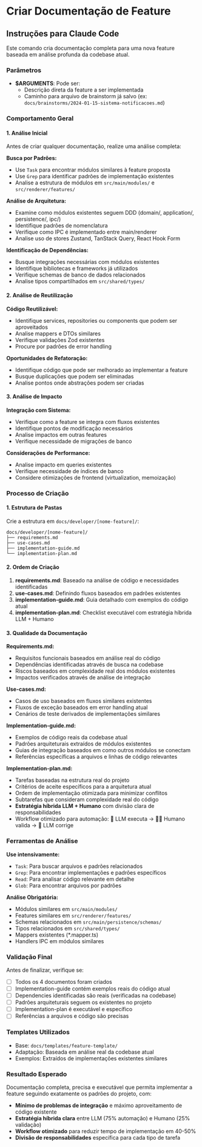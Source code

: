 # Criar Documentação de Feature

## Instruções para Claude Code

Este comando cria documentação completa para uma nova feature baseada em análise profunda da codebase atual.

### Parâmetros

- **$ARGUMENTS**: Pode ser:
  - Descrição direta da feature a ser implementada
  - Caminho para arquivo de brainstorm já salvo (ex: `docs/brainstorms/2024-01-15-sistema-notificacoes.md`)

### Comportamento Geral

#### 1. Análise Inicial

Antes de criar qualquer documentação, realize uma análise completa:

**Busca por Padrões:**

- Use `Task` para encontrar módulos similares à feature proposta
- Use `Grep` para identificar padrões de implementação existentes
- Analise a estrutura de módulos em `src/main/modules/` e `src/renderer/features/`

**Análise de Arquitetura:**

- Examine como módulos existentes seguem DDD (domain/, application/, persistence/, ipc/)
- Identifique padrões de nomenclatura
- Verifique como IPC é implementado entre main/renderer
- Analise uso de stores Zustand, TanStack Query, React Hook Form

**Identificação de Dependências:**

- Busque integrações necessárias com módulos existentes
- Identifique bibliotecas e frameworks já utilizados
- Verifique schemas de banco de dados relacionados
- Analise tipos compartilhados em `src/shared/types/`

#### 2. Análise de Reutilização

**Código Reutilizável:**

- Identifique services, repositories ou components que podem ser aproveitados
- Analise mappers e DTOs similares
- Verifique validações Zod existentes
- Procure por padrões de error handling

**Oportunidades de Refatoração:**

- Identifique código que pode ser melhorado ao implementar a feature
- Busque duplicações que podem ser eliminadas
- Analise pontos onde abstrações podem ser criadas

#### 3. Análise de Impacto

**Integração com Sistema:**

- Verifique como a feature se integra com fluxos existentes
- Identifique pontos de modificação necessários
- Analise impactos em outras features
- Verifique necessidade de migrações de banco

**Considerações de Performance:**

- Analise impacto em queries existentes
- Verifique necessidade de índices de banco
- Considere otimizações de frontend (virtualization, memoização)

### Processo de Criação

#### 1. Estrutura de Pastas

Crie a estrutura em `docs/developer/[nome-feature]/`:

```
docs/developer/[nome-feature]/
├── requirements.md
├── use-cases.md
├── implementation-guide.md
└── implementation-plan.md
```

#### 2. Ordem de Criação

1. **requirements.md**: Baseado na análise de código e necessidades identificadas
2. **use-cases.md**: Definindo fluxos baseados em padrões existentes
3. **implementation-guide.md**: Guia detalhado com exemplos do código atual
4. **implementation-plan.md**: Checklist executável com estratégia híbrida LLM + Humano

#### 3. Qualidade da Documentação

**Requirements.md:**

- Requisitos funcionais baseados em análise real do código
- Dependências identificadas através de busca na codebase
- Riscos baseados em complexidade real dos módulos existentes
- Impactos verificados através de análise de integração

**Use-cases.md:**

- Casos de uso baseados em fluxos similares existentes
- Fluxos de exceção baseados em error handling atual
- Cenários de teste derivados de implementações similares

**Implementation-guide.md:**

- Exemplos de código reais da codebase atual
- Padrões arquiteturais extraídos de módulos existentes
- Guias de integração baseados em como outros módulos se conectam
- Referências específicas a arquivos e linhas de código relevantes

**Implementation-plan.md:**

- Tarefas baseadas na estrutura real do projeto
- Critérios de aceite específicos para a arquitetura atual
- Ordem de implementação otimizada para minimizar conflitos
- Subtarefas que consideram complexidade real do código
- **Estratégia híbrida LLM + Humano** com divisão clara de responsabilidades
- Workflow otimizado para automação: 🤖 LLM executa → 👨‍💻 Humano valida → 🤖 LLM corrige

### Ferramentas de Análise

**Use intensivamente:**

- `Task`: Para buscar arquivos e padrões relacionados
- `Grep`: Para encontrar implementações e padrões específicos
- `Read`: Para analisar código relevante em detalhe
- `Glob`: Para encontrar arquivos por padrões

**Análise Obrigatória:**

- Módulos similares em `src/main/modules/`
- Features similares em `src/renderer/features/`
- Schemas relacionados em `src/main/persistence/schemas/`
- Tipos relacionados em `src/shared/types/`
- Mappers existentes (\*.mapper.ts)
- Handlers IPC em módulos similares

### Validação Final

Antes de finalizar, verifique se:

- [ ] Todos os 4 documentos foram criados
- [ ] Implementation-guide contém exemplos reais do código atual
- [ ] Dependencies identificadas são reais (verificadas na codebase)
- [ ] Padrões arquiteturais seguem os existentes no projeto
- [ ] Implementation-plan é executável e específico
- [ ] Referências a arquivos e código são precisas

### Templates Utilizados

- Base: `docs/templates/feature-template/`
- Adaptação: Baseada em análise real da codebase atual
- Exemplos: Extraídos de implementações existentes similares

### Resultado Esperado

Documentação completa, precisa e executável que permita implementar a feature seguindo exatamente os padrões do projeto, com:

- **Mínimo de problemas de integração** e máximo aproveitamento de código existente
- **Estratégia híbrida clara** entre LLM (75% automação) e Humano (25% validação)
- **Workflow otimizado** para reduzir tempo de implementação em 40-50%
- **Divisão de responsabilidades** específica para cada tipo de tarefa
